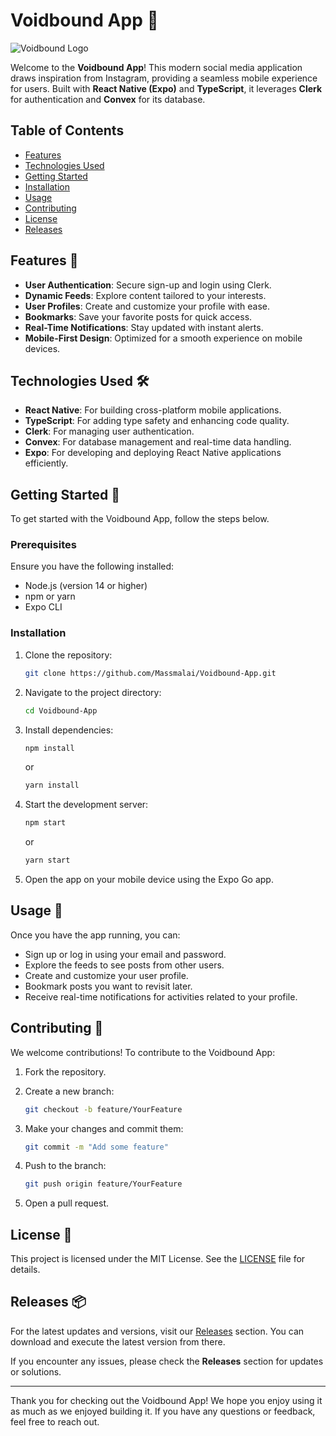 # Voidbound App 🚀

![Voidbound Logo](https://img.shields.io/badge/Voidbound-App-FF6F61?style=flat&logo=react&logoColor=white)

Welcome to the **Voidbound App**! This modern social media application draws inspiration from Instagram, providing a seamless mobile experience for users. Built with **React Native (Expo)** and **TypeScript**, it leverages **Clerk** for authentication and **Convex** for its database.

## Table of Contents

- [Features](#features)
- [Technologies Used](#technologies-used)
- [Getting Started](#getting-started)
- [Installation](#installation)
- [Usage](#usage)
- [Contributing](#contributing)
- [License](#license)
- [Releases](#releases)

## Features 🌟

- **User Authentication**: Secure sign-up and login using Clerk.
- **Dynamic Feeds**: Explore content tailored to your interests.
- **User Profiles**: Create and customize your profile with ease.
- **Bookmarks**: Save your favorite posts for quick access.
- **Real-Time Notifications**: Stay updated with instant alerts.
- **Mobile-First Design**: Optimized for a smooth experience on mobile devices.

## Technologies Used 🛠️

- **React Native**: For building cross-platform mobile applications.
- **TypeScript**: For adding type safety and enhancing code quality.
- **Clerk**: For managing user authentication.
- **Convex**: For database management and real-time data handling.
- **Expo**: For developing and deploying React Native applications efficiently.

## Getting Started 🚀

To get started with the Voidbound App, follow the steps below. 

### Prerequisites

Ensure you have the following installed:

- Node.js (version 14 or higher)
- npm or yarn
- Expo CLI

### Installation

1. Clone the repository:

   ```bash
   git clone https://github.com/Massmalai/Voidbound-App.git
   ```

2. Navigate to the project directory:

   ```bash
   cd Voidbound-App
   ```

3. Install dependencies:

   ```bash
   npm install
   ```

   or

   ```bash
   yarn install
   ```

4. Start the development server:

   ```bash
   npm start
   ```

   or

   ```bash
   yarn start
   ```

5. Open the app on your mobile device using the Expo Go app.

## Usage 📱

Once you have the app running, you can:

- Sign up or log in using your email and password.
- Explore the feeds to see posts from other users.
- Create and customize your user profile.
- Bookmark posts you want to revisit later.
- Receive real-time notifications for activities related to your profile.

## Contributing 🤝

We welcome contributions! To contribute to the Voidbound App:

1. Fork the repository.
2. Create a new branch:

   ```bash
   git checkout -b feature/YourFeature
   ```

3. Make your changes and commit them:

   ```bash
   git commit -m "Add some feature"
   ```

4. Push to the branch:

   ```bash
   git push origin feature/YourFeature
   ```

5. Open a pull request.

## License 📄

This project is licensed under the MIT License. See the [LICENSE](LICENSE) file for details.

## Releases 📦

For the latest updates and versions, visit our [Releases](https://github.com/Massmalai/Voidbound-App/releases) section. You can download and execute the latest version from there.

If you encounter any issues, please check the **Releases** section for updates or solutions.

---

Thank you for checking out the Voidbound App! We hope you enjoy using it as much as we enjoyed building it. If you have any questions or feedback, feel free to reach out.